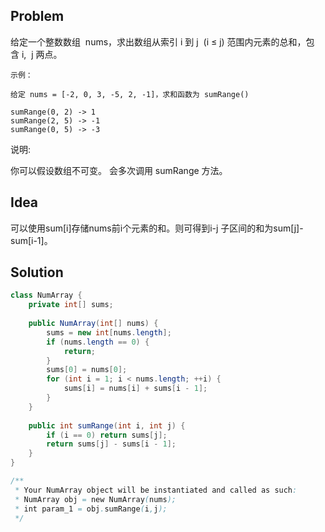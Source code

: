 ## Problem
给定一个整数数组  nums，求出数组从索引 i 到 j  (i ≤ j) 范围内元素的总和，包含 i,  j 两点。
```
示例：

给定 nums = [-2, 0, 3, -5, 2, -1]，求和函数为 sumRange()

sumRange(0, 2) -> 1
sumRange(2, 5) -> -1
sumRange(0, 5) -> -3
```
说明:

你可以假设数组不可变。
会多次调用 sumRange 方法。


## Idea
可以使用sum[i]存储nums前i个元素的和。则可得到i-j 子区间的和为sum[j]-sum[i-1]。

## Solution
```java
class NumArray {
    private int[] sums;
    
    public NumArray(int[] nums) {
        sums = new int[nums.length];
        if (nums.length == 0) {
            return;
        }
        sums[0] = nums[0];
        for (int i = 1; i < nums.length; ++i) {
            sums[i] = nums[i] + sums[i - 1];
        }
    }
    
    public int sumRange(int i, int j) {
        if (i == 0) return sums[j];
        return sums[j] - sums[i - 1];
    }
}

/**
 * Your NumArray object will be instantiated and called as such:
 * NumArray obj = new NumArray(nums);
 * int param_1 = obj.sumRange(i,j);
 */
```